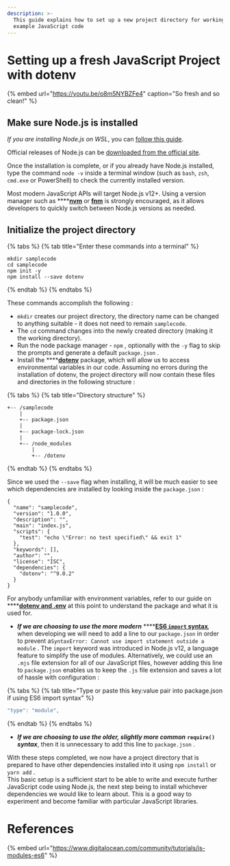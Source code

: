 ```yaml
---
description: >-
  This guide explains how to set up a new project directory for working with
  example JavaScript code
---
```


# Setting up a fresh JavaScript Project with dotenv

{% embed url="https://youtu.be/o8m5NYBZFe4" caption="So fresh and so clean!" %}

## Make sure Node.js is installed

_If you are installing Node.js on WSL_, you can [follow this guide](https://docs.microsoft.com/en-ca/windows/dev-environment/javascript/nodejs-on-wsl). 

Official releases of Node.js can be [downloaded from the official site](https://nodejs.org/en/download/).

Once the installation is complete, or if you already have Node.js installed, type the command `node -v` inside a terminal window \(such as `bash`, `zsh`, `cmd.exe` or PowerShell\) to check the currently installed version.

Most modern JavaScript APIs will target Node.js v12+. Using a version manager such as ****[**nvm**](https://github.com/nvm-sh/nvm) or [**fnm**](https://github.com/Schniz/fnm) is strongly encouraged, as it allows developers to quickly switch between Node.js versions as needed.

## Initialize the project directory

{% tabs %}
{% tab title="Enter these commands into a terminal" %}
```text
mkdir samplecode
cd samplecode
npm init -y
npm install --save dotenv
```
{% endtab %}
{% endtabs %}

These commands accomplish the following :

* `mkdir` creates our project directory, the directory name can be changed to anything suitable - it does not need to remain `samplecode`.
*  The `cd` command changes into the newly created directory \(making it the working directory\).
*  Run the node package manager - `npm` , optionally with the `-y` flag to skip the prompts and generate a default `package.json` .
*  Install the ****[**dotenv**](https://www.npmjs.com/package/dotenv) package, which will allow us to access environmental variables in our code.   Assuming no errors during the installation of dotenv, the project directory will now contain these files and directories in the following structure :

{% tabs %}
{% tab title="Directory structure" %}
```text
+-- /samplecode
    |
    +-- package.json
    |
    +-- package-lock.json
    |
    +-- /node_modules
        |  
        +-- /dotenv
```
{% endtab %}
{% endtabs %}

Since we used the `--save` flag when installing, it will be much easier to see which dependencies are installed by looking inside the `package.json` :

```text
{
  "name": "samplecode",
  "version": "1.0.0",
  "description": "",
  "main": "index.js",
  "scripts": {
    "test": "echo \"Error: no test specified\" && exit 1"
  },
  "keywords": [],
  "author": "",
  "license": "ISC",
  "dependencies": {
    "dotenv": "^9.0.2"
  }
}
```

For anybody unfamiliar with environment variables, refer to our guide on ****[**dotenv and .env**](dotenv-and-.env.md) at this point to understand the package and what it is used for.

* _**If we are choosing to use the more modern**_ ****[**ES6 `import` syntax**](https://www.digitalocean.com/community/tutorials/js-modules-es6)_,_ when developing we will need to add a line to our `package.json` in order to prevent a`SyntaxError: Cannot use import statement outside a module` .  The `import` keyword was introduced in Node.js v12, a language feature to simplify the use of modules. Alternatively, we could use an `.mjs` file extension for all of our JavaScript files, however adding this line to `package.json` enables us to keep the `.js` file extension and saves a lot of  hassle with configuration : 

{% tabs %}
{% tab title="Type or paste this key:value pair into package.json if using ES6 import syntax" %}
```javascript
"type": "module",
```
{% endtab %}
{% endtabs %}

* _**If we are choosing to use the older, slightly more common**_ **`require()`** _**syntax**_, then it is unnecessary to add this line to `package.json` . 

With these steps completed, we now have a project directory that is prepared to have other dependencies installed into it using `npm install` or `yarn add` .  
This basic setup is a sufficient start to be able to write and execute further JavaScript code using Node.js, the next step being to install whichever dependencies we would like to learn about. This is a good way to experiment and become familiar with particular JavaScript libraries.

# References

{% embed url="https://www.digitalocean.com/community/tutorials/js-modules-es6" %}



